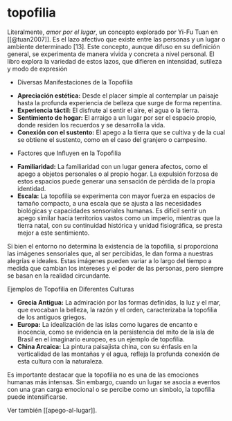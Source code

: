 # topofilia
Literalmente, *amor por el lugar*, un concepto explorado por Yi-Fu Tuan en [[@tuan2007]]. Es el lazo afectivo que existe entre las personas y un lugar o ambiente determinado [13]. Este concepto, aunque difuso en su definición general, se experimenta de manera vívida y concreta a nivel personal. El libro explora la variedad de estos lazos, que difieren en intensidad, sutileza y modo de expresión

- Diversas Manifestaciones de la Topofilia

* **Apreciación estética:** Desde el placer simple al contemplar un paisaje hasta la profunda experiencia de belleza que surge de forma repentina.
* **Experiencia táctil:** El disfrute al sentir el aire, el agua o la tierra.
* **Sentimiento de hogar:** El arraigo a un lugar por ser el espacio propio, donde residen los recuerdos y se desarrolla la vida.
* **Conexión con el sustento:** El apego a la tierra que se cultiva y de la cual se obtiene el sustento, como en el caso del granjero o campesino.

- Factores que Influyen en la Topofilia

* **Familiaridad:** La familiaridad con un lugar genera afectos, como el apego a objetos personales o al propio hogar. La expulsión forzosa de estos espacios puede generar una sensación de pérdida de la propia identidad.
* **Escala:** La topofilia se experimenta con mayor fuerza en espacios de tamaño compacto, a una escala que se ajusta a las necesidades biológicas y capacidades sensoriales humanas. Es difícil sentir un apego similar hacia territorios vastos como un imperio, mientras que la tierra natal, con su continuidad histórica y unidad fisiográfica, se presta mejor a este sentimiento.

Si bien el entorno no determina la existencia de la topofilia, sí proporciona las imágenes sensoriales que, al ser percibidas, le dan forma a nuestras alegrías e ideales. Estas imágenes pueden variar a lo largo del tiempo a medida que cambian los intereses y el poder de las personas, pero siempre se basan en la realidad circundante.

Ejemplos de Topofilia en Diferentes Culturas

* **Grecia Antigua:** La admiración por las formas definidas, la luz y el mar, que evocaban la belleza, la razón y el orden, caracterizaba la topofilia de los antiguos griegos.
* **Europa:** La idealización de las islas como lugares de encanto e inocencia, como se evidencia en la persistencia del mito de la isla de Brasil en el imaginario europeo, es un ejemplo de topofilia.
* **China Arcaica:** La pintura paisajista china, con su énfasis en la verticalidad de las montañas y el agua, refleja la profunda conexión de esta cultura con la naturaleza.

Es importante destacar que la topofilia no es una de las emociones humanas más intensas. Sin embargo, cuando un lugar se asocia a eventos con una gran carga emocional o se percibe como un símbolo, la topofilia puede intensificarse.

Ver también [[apego-al-lugar]].
